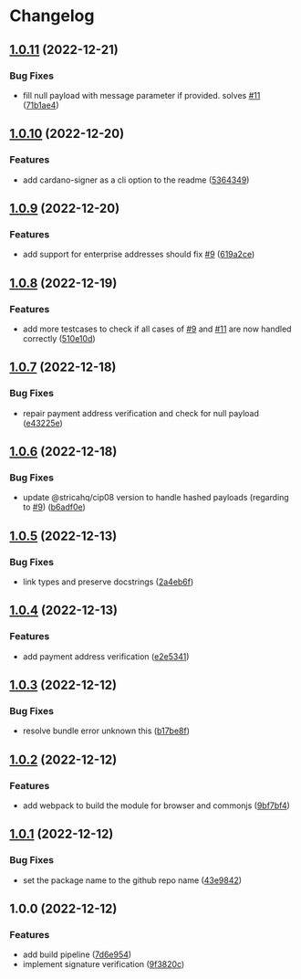 # Changelog

## [1.0.11](https://github.com/cardano-foundation/cardano-verify-datasignature/compare/v1.0.10...v1.0.11) (2022-12-21)


### Bug Fixes

* fill null payload with message parameter if provided. solves [#11](https://github.com/cardano-foundation/cardano-verify-datasignature/issues/11) ([71b1ae4](https://github.com/cardano-foundation/cardano-verify-datasignature/commit/71b1ae44315a8dbfecefcf6a4cdbeac8610f719c))

## [1.0.10](https://github.com/cardano-foundation/cardano-verify-datasignature/compare/v1.0.9...v1.0.10) (2022-12-20)


### Features

* add cardano-signer as a cli option to the readme ([5364349](https://github.com/cardano-foundation/cardano-verify-datasignature/commit/53643497d5dab0abc1e3b05a404e0d753d1730fe))

## [1.0.9](https://github.com/cardano-foundation/cardano-verify-datasignature/compare/v1.0.8...v1.0.9) (2022-12-20)


### Features

* add support for enterprise addresses should fix [#9](https://github.com/cardano-foundation/cardano-verify-datasignature/issues/9) ([619a2ce](https://github.com/cardano-foundation/cardano-verify-datasignature/commit/619a2ce8197fd6bc3f54629505adc22f401d7c9a))

## [1.0.8](https://github.com/cardano-foundation/cardano-verify-datasignature/compare/v1.0.7...v1.0.8) (2022-12-19)


### Features

* add more testcases to check if all cases of [#9](https://github.com/cardano-foundation/cardano-verify-datasignature/issues/9) and [#11](https://github.com/cardano-foundation/cardano-verify-datasignature/issues/11) are now handled correctly ([510e10d](https://github.com/cardano-foundation/cardano-verify-datasignature/commit/510e10dac49f155a65286ba5b48a90ee5257ebf4))

## [1.0.7](https://github.com/cardano-foundation/cardano-verify-datasignature/compare/v1.0.6...v1.0.7) (2022-12-18)


### Bug Fixes

* repair payment address verification and check for null payload ([e43225e](https://github.com/cardano-foundation/cardano-verify-datasignature/commit/e43225ea20901e55b68ef771a68b6d5b2258a9d9))

## [1.0.6](https://github.com/cardano-foundation/cardano-verify-datasignature/compare/v1.0.5...v1.0.6) (2022-12-18)


### Bug Fixes

* update @stricahq/cip08 version to handle hashed payloads (regarding to [#9](https://github.com/cardano-foundation/cardano-verify-datasignature/issues/9)) ([b6adf0e](https://github.com/cardano-foundation/cardano-verify-datasignature/commit/b6adf0ef5f0b12a083e0f819952d19b1ea14985c))

## [1.0.5](https://github.com/cardano-foundation/cardano-verify-datasignature/compare/v1.0.4...v1.0.5) (2022-12-13)


### Bug Fixes

* link types and preserve docstrings ([2a4eb6f](https://github.com/cardano-foundation/cardano-verify-datasignature/commit/2a4eb6fa340748b7021b9850d3d10991767a697a))

## [1.0.4](https://github.com/cardano-foundation/cardano-verify-datasignature/compare/v1.0.3...v1.0.4) (2022-12-13)


### Features

* add payment address verification ([e2e5341](https://github.com/cardano-foundation/cardano-verify-datasignature/commit/e2e5341aa382a6ac4e0fd98566904c10599fc968))

## [1.0.3](https://github.com/cardano-foundation/cardano-verify-datasignature/compare/v1.0.2...v1.0.3) (2022-12-12)


### Bug Fixes

* resolve bundle error unknown this ([b17be8f](https://github.com/cardano-foundation/cardano-verify-datasignature/commit/b17be8fd78b5a16d2a17e58650ffd75dd85975f1))

## [1.0.2](https://github.com/cardano-foundation/cardano-verify-datasignature/compare/v1.0.1...v1.0.2) (2022-12-12)


### Features

* add webpack to build the module for browser and commonjs ([9bf7bf4](https://github.com/cardano-foundation/cardano-verify-datasignature/commit/9bf7bf46453b3d1ee777517b5934a9551136b89d))

## [1.0.1](https://github.com/cardano-foundation/cardano-verify-datasignature/compare/v1.0.0...v1.0.1) (2022-12-12)


### Bug Fixes

* set the package name to the github repo name ([43e9842](https://github.com/cardano-foundation/cardano-verify-datasignature/commit/43e9842ba60d8fa074f87dee656910e1d2624e66))

## 1.0.0 (2022-12-12)


### Features

* add build pipeline ([7d6e954](https://github.com/cardano-foundation/cardano-verify-datasignature/commit/7d6e95470e4b86046c24c44b68a946983cc5ea4d))
* implement signature verification ([9f3820c](https://github.com/cardano-foundation/cardano-verify-datasignature/commit/9f3820c3d1184d6912aaf573431f668c15be4873))
